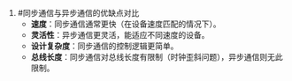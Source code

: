 1. #同步通信与异步通信的优缺点对比 
	*   **速度**：同步通信通常更快（在设备速度匹配的情况下）。
    *   **灵活性**：异步通信更灵活，能适应不同速度的设备。
    *   **设计复杂度**：同步通信的控制逻辑更简单。
    *   **总线长度**：同步通信对总线长度有限制（时钟歪斜问题），异步通信则无此限制。
